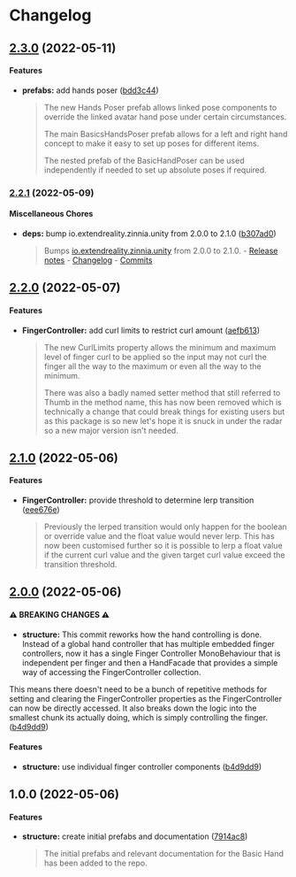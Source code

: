 # Changelog

## [2.3.0](https://github.com/ExtendRealityLtd/Tilia.Visuals.BasicHand.Unity/compare/v2.2.1...v2.3.0) (2022-05-11)

#### Features

* **prefabs:** add hands poser ([bdd3c44](https://github.com/ExtendRealityLtd/Tilia.Visuals.BasicHand.Unity/commit/bdd3c44ecfb0a3756c56e36714aebccb12a384d3))
  > The new Hands Poser prefab allows linked pose components to override the linked avatar hand pose under certain circumstances.
  > 
  > The main BasicsHandsPoser prefab allows for a left and right hand concept to make it easy to set up poses for different items.
  > 
  > The nested prefab of the BasicHandPoser can be used independently if needed to set up absolute poses if required.

### [2.2.1](https://github.com/ExtendRealityLtd/Tilia.Visuals.BasicHand.Unity/compare/v2.2.0...v2.2.1) (2022-05-09)

#### Miscellaneous Chores

* **deps:** bump io.extendreality.zinnia.unity from 2.0.0 to 2.1.0 ([b307ad0](https://github.com/ExtendRealityLtd/Tilia.Visuals.BasicHand.Unity/commit/b307ad09d5d5c6a35ed9328c050c49459abd1ae4))
  > Bumps [io.extendreality.zinnia.unity](https://github.com/ExtendRealityLtd/Zinnia.Unity) from 2.0.0 to 2.1.0. - [Release notes](https://github.com/ExtendRealityLtd/Zinnia.Unity/releases) - [Changelog](https://github.com/ExtendRealityLtd/Zinnia.Unity/blob/master/CHANGELOG.md) - [Commits](https://github.com/ExtendRealityLtd/Zinnia.Unity/compare/v2.0.0...v2.1.0)

## [2.2.0](https://github.com/ExtendRealityLtd/Tilia.Visuals.BasicHand.Unity/compare/v2.1.0...v2.2.0) (2022-05-07)

#### Features

* **FingerController:** add curl limits to restrict curl amount ([aefb613](https://github.com/ExtendRealityLtd/Tilia.Visuals.BasicHand.Unity/commit/aefb6133ba833e0ce7e97408ffaeaee84585fe84))
  > The new CurlLimits property allows the minimum and maximum level of finger curl to be applied so the input may not curl the finger all the way to the maximum or even all the way to the minimum.
  > 
  > There was also a badly named setter method that still referred to Thumb in the method name, this has now been removed which is technically a change that could break things for existing users but as this package is so new let's hope it is snuck in under the radar so a new major version isn't needed.

## [2.1.0](https://github.com/ExtendRealityLtd/Tilia.Visuals.BasicHand.Unity/compare/v2.0.0...v2.1.0) (2022-05-06)

#### Features

* **FingerController:** provide threshold to determine lerp transition ([eee676e](https://github.com/ExtendRealityLtd/Tilia.Visuals.BasicHand.Unity/commit/eee676eaa11183ae6a27ed8859586ad350cca707))
  > Previously the lerped transition would only happen for the boolean or override value and the float value would never lerp. This has now been customised further so it is possible to lerp a float value if the current curl value and the given target curl value exceed the transition threshold.

## [2.0.0](https://github.com/ExtendRealityLtd/Tilia.Visuals.BasicHand.Unity/compare/v1.0.0...v2.0.0) (2022-05-06)

#### :warning: BREAKING CHANGES :warning:

* **structure:** This commit reworks how the hand controlling is done. Instead of a global hand controller that has multiple embedded finger controllers, now it has a single Finger Controller MonoBehaviour that is independent per finger and then a HandFacade that provides a simple way of accessing the FingerController collection.

This means there doesn't need to be a bunch of repetitive methods for setting and clearing the FingerController properties as the FingerController can now be directly accessed. It also breaks down the logic into the smallest chunk its actually doing, which is simply controlling the finger. ([b4d9dd9](https://github.com/ExtendRealityLtd/Tilia.Visuals.BasicHand.Unity/commit/b4d9dd90d406b2c0cc54d2a841518075a3385f2c))

#### Features

* **structure:** use individual finger controller components ([b4d9dd9](https://github.com/ExtendRealityLtd/Tilia.Visuals.BasicHand.Unity/commit/b4d9dd90d406b2c0cc54d2a841518075a3385f2c))

## 1.0.0 (2022-05-06)

#### Features

* **structure:** create initial prefabs and documentation ([7914ac8](https://github.com/ExtendRealityLtd/Tilia.Visuals.BasicHand.Unity/commit/7914ac855fa72ff7488fdde3a2bbd8ef380c8b70))
  > The initial prefabs and relevant documentation for the Basic Hand has been added to the repo.
